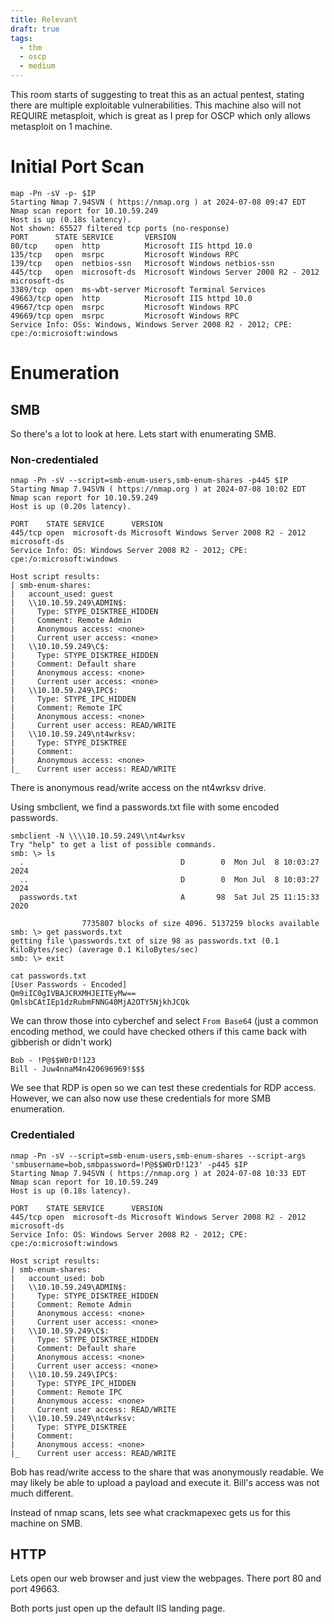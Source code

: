 ```yaml
---
title: Relevant
draft: true
tags:
  - thm
  - oscp
  - medium
---
```

This room starts of suggesting to treat this as an actual pentest, stating there are multiple exploitable vulnerabilities. This machine also will not REQUIRE metasploit, which is great as I prep for OSCP which only allows metasploit on 1 machine.


# Initial Port Scan
```
map -Pn -sV -p- $IP                                     
Starting Nmap 7.94SVN ( https://nmap.org ) at 2024-07-08 09:47 EDT
Nmap scan report for 10.10.59.249
Host is up (0.18s latency).
Not shown: 65527 filtered tcp ports (no-response)
PORT      STATE SERVICE       VERSION
80/tcp    open  http          Microsoft IIS httpd 10.0
135/tcp   open  msrpc         Microsoft Windows RPC
139/tcp   open  netbios-ssn   Microsoft Windows netbios-ssn
445/tcp   open  microsoft-ds  Microsoft Windows Server 2008 R2 - 2012 microsoft-ds
3389/tcp  open  ms-wbt-server Microsoft Terminal Services
49663/tcp open  http          Microsoft IIS httpd 10.0
49667/tcp open  msrpc         Microsoft Windows RPC
49669/tcp open  msrpc         Microsoft Windows RPC
Service Info: OSs: Windows, Windows Server 2008 R2 - 2012; CPE: cpe:/o:microsoft:windows
```

# Enumeration
## SMB
So there's a lot to look at here. Lets start with enumerating SMB.
### Non-credentialed
```
nmap -Pn -sV --script=smb-enum-users,smb-enum-shares -p445 $IP 
Starting Nmap 7.94SVN ( https://nmap.org ) at 2024-07-08 10:02 EDT
Nmap scan report for 10.10.59.249
Host is up (0.20s latency).

PORT    STATE SERVICE      VERSION
445/tcp open  microsoft-ds Microsoft Windows Server 2008 R2 - 2012 microsoft-ds
Service Info: OS: Windows Server 2008 R2 - 2012; CPE: cpe:/o:microsoft:windows

Host script results:
| smb-enum-shares: 
|   account_used: guest
|   \\10.10.59.249\ADMIN$: 
|     Type: STYPE_DISKTREE_HIDDEN
|     Comment: Remote Admin
|     Anonymous access: <none>
|     Current user access: <none>
|   \\10.10.59.249\C$: 
|     Type: STYPE_DISKTREE_HIDDEN
|     Comment: Default share
|     Anonymous access: <none>
|     Current user access: <none>
|   \\10.10.59.249\IPC$: 
|     Type: STYPE_IPC_HIDDEN
|     Comment: Remote IPC
|     Anonymous access: <none>
|     Current user access: READ/WRITE
|   \\10.10.59.249\nt4wrksv: 
|     Type: STYPE_DISKTREE
|     Comment: 
|     Anonymous access: <none>
|_    Current user access: READ/WRITE
```

There is anonymous read/write access on the nt4wrksv drive. 

Using smbclient, we find a passwords.txt file with some encoded passwords.
```
smbclient -N \\\\10.10.59.249\\nt4wrksv
Try "help" to get a list of possible commands.
smb: \> ls
  .                                   D        0  Mon Jul  8 10:03:27 2024
  ..                                  D        0  Mon Jul  8 10:03:27 2024
  passwords.txt                       A       98  Sat Jul 25 11:15:33 2020

                7735807 blocks of size 4096. 5137259 blocks available
smb: \> get passwords.txt 
getting file \passwords.txt of size 98 as passwords.txt (0.1 KiloBytes/sec) (average 0.1 KiloBytes/sec)
smb: \> exit

cat passwords.txt
[User Passwords - Encoded]
Qm9iIC0gIVBAJCRXMHJEITEyMw==
QmlsbCAtIEp1dzRubmFNNG40MjA2OTY5NjkhJCQk
```

We can throw those into cyberchef and select `From Base64` (just a common encoding method, we could have checked others if this came back with gibberish or didn't work)

```
Bob - !P@$$W0rD!123
Bill - Juw4nnaM4n420696969!$$$
```

We see that RDP is open so we can test these credentials for RDP access. However, we can also now use these credentials for more SMB enumeration.

### Credentialed
```
nmap -Pn -sV --script=smb-enum-users,smb-enum-shares --script-args 'smbusername=bob,smbpassword=!P@$$W0rD!123' -p445 $IP
Starting Nmap 7.94SVN ( https://nmap.org ) at 2024-07-08 10:33 EDT
Nmap scan report for 10.10.59.249
Host is up (0.18s latency).

PORT    STATE SERVICE      VERSION
445/tcp open  microsoft-ds Microsoft Windows Server 2008 R2 - 2012 microsoft-ds
Service Info: OS: Windows Server 2008 R2 - 2012; CPE: cpe:/o:microsoft:windows

Host script results:
| smb-enum-shares: 
|   account_used: bob
|   \\10.10.59.249\ADMIN$: 
|     Type: STYPE_DISKTREE_HIDDEN
|     Comment: Remote Admin
|     Anonymous access: <none>
|     Current user access: <none>
|   \\10.10.59.249\C$: 
|     Type: STYPE_DISKTREE_HIDDEN
|     Comment: Default share
|     Anonymous access: <none>
|     Current user access: <none>
|   \\10.10.59.249\IPC$: 
|     Type: STYPE_IPC_HIDDEN
|     Comment: Remote IPC
|     Anonymous access: <none>
|     Current user access: READ/WRITE
|   \\10.10.59.249\nt4wrksv: 
|     Type: STYPE_DISKTREE
|     Comment: 
|     Anonymous access: <none>
|_    Current user access: READ/WRITE
```

Bob has read/write access to the share that was anonymously readable. We may likely be able to upload a payload and execute it. Bill's access was not much different.

Instead of nmap scans, lets see what crackmapexec gets us for this machine on SMB.




## HTTP
Lets open our web browser and just view the webpages. There port 80 and port 49663.

Both ports just open up the default IIS landing page.